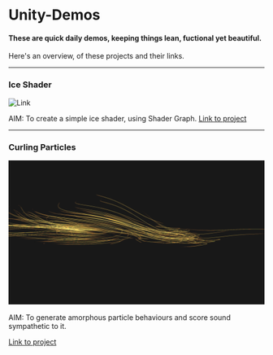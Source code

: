 # Unity-Demos

#### These are quick daily demos, keeping things lean, fuctional yet beautiful.

Here's an overview, of these projects and their links.

---

### Ice Shader

![Link](Ice_Shader_01/Recordings/image_001_0001.png)

AIM: To create a simple ice shader, using Shader Graph.
[Link to project](https://github.com/RichieWallett/Unity-Demos/tree/main/Ice_Shader_01)

---

### Curling Particles 

![Link](Particles_Curl_02/Screenshots/00_Screenshot_Par-Cur_2020-10-29.png)

AIM: To generate amorphous particle behaviours and score sound sympathetic to it.

[Link to project](https://github.com/RichieWallett/Unity-Demos/tree/main/Particles_Curl_02)
